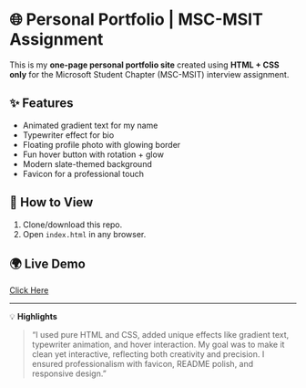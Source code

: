 # 🌐 Personal Portfolio | MSC-MSIT Assignment

This is my **one-page personal portfolio site** created using **HTML + CSS only** for the Microsoft Student Chapter (MSC-MSIT) interview assignment.

## ✨ Features
- Animated gradient text for my name
- Typewriter effect for bio
- Floating profile photo with glowing border
- Fun hover button with rotation + glow
- Modern slate-themed background
- Favicon for a professional touch

## 🚀 How to View
1. Clone/download this repo.  
2. Open `index.html` in any browser.  

## 🌍 Live Demo
[Click Here](https://kkkapoor.github.io/msc-portfolio/)

---
💡 **Highlights**  
> “I used pure HTML and CSS, added unique effects like gradient text, typewriter animation, and hover interaction. My goal was to make it clean yet interactive, reflecting both creativity and precision. I ensured professionalism with favicon, README polish, and responsive design.”
